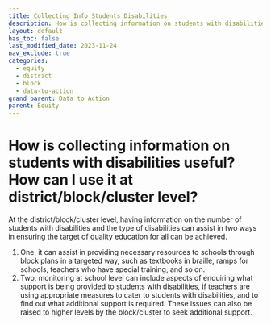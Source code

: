 ```yaml
---
title: Collecting Info Students Disabilities
description: How is collecting information on students with disabilities useful? How can I use it at the district/block/cluster level?
layout: default
has_toc: false
last_modified_date: 2023-11-24
nav_exclude: true
categories:
  - equity
  - district
  - block
  - data-to-action
grand_parent: Data to Action
parent: Equity
---
```

# How is collecting information on students with disabilities useful? How can I use it at district/block/cluster level?

At the district/block/cluster level, having information on the number of students with disabilities and the type of disabilities can assist in two ways in ensuring the target of quality education for all can be achieved. 

1. One, it can assist in providing necessary resources to schools through block plans in a targeted way, such as textbooks in braille, ramps for schools, teachers who have special training, and so on. 
2. Two, monitoring at school level can include aspects of enquiring what support is being provided to students with disabilities, if teachers are using appropriate measures to cater to students with disabilities, and to find out what additional support is required. These issues can also be raised to higher levels by the block/cluster to seek additional support.